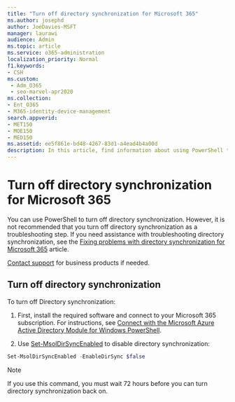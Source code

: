 ```yaml
---
title: "Turn off directory synchronization for Microsoft 365"
ms.author: josephd
author: JoeDavies-MSFT
manager: laurawi
audience: Admin
ms.topic: article
ms.service: o365-administration
localization_priority: Normal
f1.keywords:
- CSH
ms.custom: 
 - Adm_O365
 - seo-marvel-apr2020
ms.collection:
- Ent_O365
- M365-identity-device-management
search.appverid:
- MET150
- MOE150
- MED150
ms.assetid: ee5f861e-bd48-4267-83d1-a4ead4b4a00d
description: In this article, find information about using PowerShell to turn off directory synchronization for Microsoft 365.
---
```


# Turn off directory synchronization for Microsoft 365
You can use PowerShell to turn off directory synchronization. However, it is not recommended that you turn off directory synchronization as a troubleshooting step. If you need assistance with troubleshooting directory synchronization, see the [Fixing problems with directory synchronization for Microsoft 365](fix-problems-with-directory-synchronization.md) article. 
  
[Contact support](https://support.office.com/article/32a17ca7-6fa0-4870-8a8d-e25ba4ccfd4b) for business products if needed.
  
## Turn off directory synchronization  
To turn off Directory synchronization:
  
1. First, install the required software and connect to your Microsoft 365 subscription. For instructions, see [Connect with the Microsoft Azure Active Directory Module for Windows PowerShell](connect-to-microsoft-365-powershell.md#connect-with-the-microsoft-azure-active-directory-module-for-windows-powershell).
    
2. Use [Set-MsolDirSyncEnabled](/previous-versions/azure/dn194097(v=azure.100)) to disable directory synchronization: 
    
  ```powershell
  Set-MsolDirSyncEnabled -EnableDirSync $false
  ```

>[!Note]
>If you use this command, you must wait 72 hours before you can turn directory synchronization back on.
>
